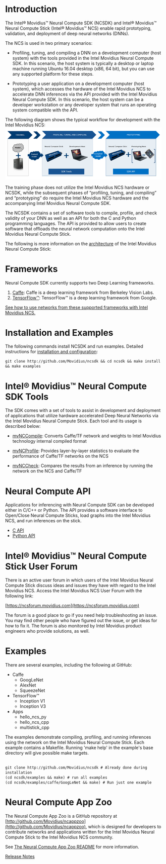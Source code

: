 
<a name="Introduction"></a>
# Introduction 
The Intel® Movidius™ Neural Compute SDK (NCSDK) and Intel® Movidius™ Neural Compute Stick (Intel® Movidius™ NCS) enable rapid prototyping, validation, and deployment of deep neural networks (DNNs).

The NCS is used in two primary scenarios:
- Profiling, tuning, and compiling a DNN on a development computer (host system) with the tools provided in the Intel Movidius Neural Compute SDK. In this scenario, the host system is typically a desktop or laptop machine running Ubuntu 16.04 desktop (x86, 64 bit), but you can use any supported platform for these steps.

- Prototyping a user application on a development computer (host system), which accesses the hardware of the Intel Movidius NCS to accelerate DNN inferences via the API provided with the Intel Movidius Neural Compute SDK. In this scenario, the host system can be a developer workstation or any developer system that runs an operating system compatible with the API. 

The following diagram shows the typical workflow for development with the Intel Movidius NCS:
![](images/ncs_workflow.jpg)

The training phase does not utilize the Intel Movidius NCS hardware or NCSDK, while the subsequent phases of “profiling, tuning, and compiling” and “prototyping” do require the Intel Movidius NCS hardware and the accompanying Intel Movidius Neural Compute SDK.

The NCSDK contains a set of software tools to compile, profile, and check validity of your DNN as well as an API for both the C and Python programming languages. The API is provided to allow users to create software that offloads the neural network computation onto the Intel Movidius Neural Compute Stick.

The following is more information on the [architecture](ncs1arch.md) of the Intel Movidius Neural Compute Stick:

<a name="Frameworks"></a>
# Frameworks
Neural Compute SDK currently supports two Deep Learning frameworks.
1. [Caffe](Caffe.md): Caffe is a deep learning framework from Berkeley Vision Labs.
2. [TensorFlow™](TensorFlow.md): TensorFlow™ is a deep learning framework from Google.

[See how to use networks from these supported frameworks with Intel Movidius NCS.](configure_network.md)


<a name="InstallAndExamples"></a>
# Installation and Examples 
The following commands install NCSDK and run examples. Detailed instructions for [installation and configuration](install.md):

```
git clone http://github.com/Movidius/ncsdk && cd ncsdk && make install && make examples

```
<a name="NcSdkTools"></a>
# Intel® Movidius™ Neural Compute SDK Tools
The SDK comes with a set of tools to assist in development and deployment of applications that utilize hardware accelerated Deep Neural Networks via the Intel Movidius Neural Compute Stick. Each tool and its usage is described below:

* [mvNCCompile](tools/compile.md): Converts Caffe/TF network and weights to Intel Movidius technology internal compiled format

* [mvNCProfile](tools/profile.md): Provides layer-by-layer statistics to evaluate the performance of Caffe/TF networks on the NCS

* [mvNCCheck](tools/check.md): Compares the results from an inference by running the network on the NCS and Caffe/TF

<a name="NcApi"></a>
# Neural Compute API
Applications for inferencing with Neural Compute SDK can be developed either in C/C++ or Python. The API provides a software interface to Open/Close Neural Compute Sticks, load graphs into the Intel Movidius NCS, and run inferences on the stick.

* [C API](c_api/readme.md)
* [Python API](py_api/readme.md)

<a name="UserForum"></a>
# Intel® Movidius™ Neural Compute Stick User Forum

There is an active user forum in which users of the Intel Movidius Neural Compute Stick discuss ideas and issues they have with regard to the Intel Movidius NCS. Access the Intel Movidius NCS User Forum with the following link:

[https://ncsforum.movidius.com](https://ncsforum.movidius.com)

The forum is a good place to go if you need help troubleshooting an issue. You may find other people who have figured out the issue, or get ideas for how to fix it. The forum is also monitored by Intel Movidius product engineers who provide solutions, as well.

<a name="Examples"></a>
# Examples

There are several examples, including the following at GitHub:
* Caffe
  * GoogLeNet
  * AlexNet
  * SqueezeNet
* TensorFlow™
  * Inception V1
  * Inception V3
* Apps
  * hello_ncs_py
  * hello_ncs_cpp
  * multistick_cpp

The examples demonstrate compiling, profiling, and running inferences using the network on the Intel Movidius Neural Compute Stick.
Each example contains a Makefile. Running 'make help' in the example's base directory will give possible make targets.

```

git clone http://github.com/Movidius/ncsdk # Already done during installation
(cd ncsdk/examples && make) # run all examples
(cd ncsdk/examples/caffe/GoogLeNet && make) # Run just one example

```

<a name="AppZoo"></a>
# Neural Compute App Zoo
The Neural Compute App Zoo is a GitHub repository at [http://github.com/Movidius/ncappzoo](http://github.com/Movidius/ncappzoo), which is designed for developers to contribute networks and applications written for the Intel Movidus Neural Compute Stick to the Intel Movidius NCS community.

See [The Neural Compute App Zoo README](https://github.com/Movidius/ncappzoo/blob/master/README.md) for more information.


[Release Notes](release_notes.md)
